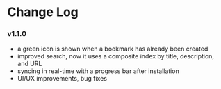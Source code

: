 # Change Log


### v1.1.0
- a green icon is shown when a bookmark has already been created
- improved search, now it uses a composite index by title, description, and URL
- syncing in real-time with a progress bar after installation
- UI/UX improvements, bug fixes
